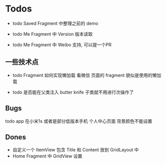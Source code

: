 # Todos



- todo Saved Fragment 中整理之前的 demo


- todo Me Fragment 中 Version 版本读取
- todo Me Fragment 中 Weibo 支持, 可以提一个PR



## 一些技术点
- todo Fragment 如何实现懒加载
  看微信 页面的 fragment 貌似是使用的懒加载



- todo 是否能在父类注入 butter knife 子类就不用进行次操作了


## Bugs

todo app 在小米1s 或者是部分低版本手机 个人中心页面 背景颜色不能设置

## Dones

- 自定义一个 ItemView 包含 Title 和 Content 放到 GridLayout 中
- Home Fragment 中 GridView 设置
